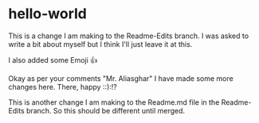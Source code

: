 # hello-world
This is a change I am making to the Readme-Edits branch. I was asked to write a bit about myself but I think I'll just leave it at this. 

I also added some Emoji :+1:

Okay as per your comments "Mr. Aliasghar" I have made some more changes here. There, happy ::):!?

This is another change I am making to the Readme.md file in the Readme-Edits branch. So this should be different until merged. 
